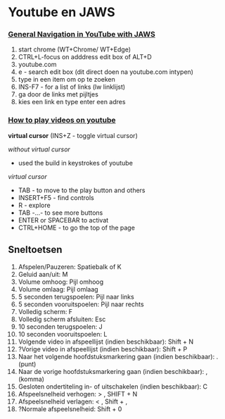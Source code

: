 
# Youtube en JAWS

### [General Navigation in YouTube with JAWS](https://www.youtube.com/watch?v=oMzXAV0ZEsE)

1. start chrome (WT+Chrome/ WT+Edge)
1. CTRL+L-focus on adddress edit box of ALT+D
1. youtube.com
1. e - search edit box (dit direct doen na youtube.com intypen)
2. type in een item om op te zoeken
1. INS-F7 - for a list of links (lw linklijst)  
1. ga door de links met pijltjes  
1. kies een link en type enter een adres

### [How to play videos on youtube](https://www.youtube.com/watch?v=jqvxKLbp6CI)  

**virtual cursor** (INS+Z - toggle virtual cursor)

*without virtual cursor*

* used the build in keystrokes of youtube

*virtual cursor* 

* TAB - to move to the play button and others
* INSERT+F5 - find controls
* R - explore
* TAB -...- to see more buttons
* ENTER or SPACEBAR to activat
* CTRL+HOME - to go the top of the page

## Sneltoetsen
1. Afspelen/Pauzeren: Spatiebalk of K
2. Geluid aan/uit: M
3. Volume omhoog: Pijl omhoog
4. Volume omlaag: Pijl omlaag
5. 5 seconden terugspoelen: Pijl naar links
6. 5 seconden vooruitspoelen: Pijl naar rechts
7. Volledig scherm: F
8. Volledig scherm afsluiten: Esc
9. 10 seconden terugspoelen: J
10. 10 seconden vooruitspoelen: L
11. Volgende video in afspeellijst (indien beschikbaar): Shift + N
12. ?Vorige video in afspeellijst (indien beschikbaar): Shift + P
15. Naar het volgende hoofdstuksmarkering gaan (indien beschikbaar): . (punt)
16. Naar de vorige hoofdstuksmarkering gaan (indien beschikbaar): , (komma)
17. Gesloten ondertiteling in- of uitschakelen (indien beschikbaar): C
18. Afspeelsnelheid verhogen: > , SHIFT + N
19. Afspeelsnelheid verlagen: < , Shift + ,
20. ?Normale afspeelsnelheid: Shift + 0
